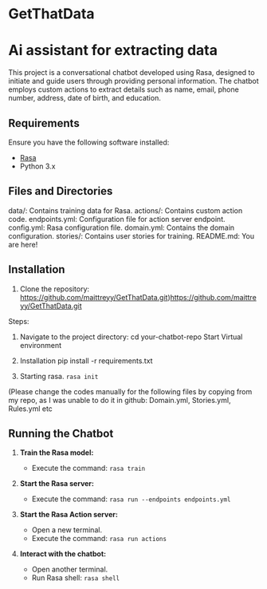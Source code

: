 # GetThatData

# Ai assistant for extracting data

This project is a conversational chatbot developed using Rasa, designed to initiate and guide users through providing personal information. The chatbot employs custom actions to extract details such as name, email, phone number, address, date of birth, and education.


## Requirements

Ensure you have the following software installed:

- [Rasa](https://rasa.com/docs/rasa/installation)
- Python 3.x


## Files and Directories
data/: Contains training data for Rasa.
actions/: Contains custom action code.
endpoints.yml: Configuration file for action server endpoint.
config.yml: Rasa configuration file.
domain.yml: Contains the domain configuration.
stories/: Contains user stories for training.
README.md: You are here!

## Installation

1. Clone the repository:
https://github.com/maittreyy/GetThatData.git)https://github.com/maittreyy/GetThatData.git

Steps:

1) Navigate to the project directory:
  cd your-chatbot-repo
  Start Virtual environment

2) Installation
  pip install -r requirements.txt

3) Starting rasa.
  `rasa init`

(Please change the codes manually for the following files by copying from my repo, as I was unable to do it in github:
  Domain.yml, Stories.yml, Rules.yml etc
## Running the Chatbot

1. **Train the Rasa model:**
   - Execute the command: `rasa train`

2. **Start the Rasa server:**
   - Execute the command: `rasa run --endpoints endpoints.yml`

3. **Start the Rasa Action server:**
   - Open a new terminal.
   - Execute the command: `rasa run actions`

4. **Interact with the chatbot:**
   - Open another terminal.
   - Run Rasa shell: `rasa shell`
    

